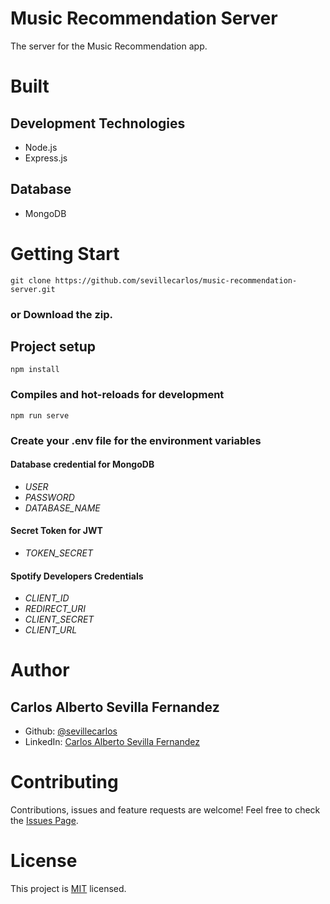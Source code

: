 # Music Recommendation Server
The server for the Music Recommendation app.
# Built
## Development Technologies
- Node.js
- Express.js
## Database
- MongoDB

# Getting Start
```
git clone https://github.com/sevillecarlos/music-recommendation-server.git
```
### or Download the zip.
## Project setup
```
npm install
```
### Compiles and hot-reloads for development
```
npm run serve
```
### Create your .env file for the environment variables
#### Database credential for MongoDB
* *USER*
* *PASSWORD*
* *DATABASE_NAME*
#### Secret Token for JWT
* *TOKEN_SECRET*
#### Spotify Developers Credentials
* *CLIENT_ID*
* *REDIRECT_URI*
* *CLIENT_SECRET*
* *CLIENT_URL*


# Author
## Carlos Alberto Sevilla Fernandez
* Github: [@sevillecarlos](https://github.com/sevillecarlos)
* LinkedIn: [Carlos Alberto Sevilla Fernandez](https://github.com/sevillecarlos)

# Contributing
Contributions, issues and feature requests are welcome!
Feel free to check the [Issues Page](https://github.com/sevillecarlos/typing-race-server/issues).

# License
This project is [MIT](https://opensource.org/licenses/MIT) licensed.



